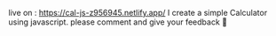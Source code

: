 live on : https://cal-js-z956945.netlify.app/
I create a simple Calculator using javascript.
please comment and give your feedback 🙏

